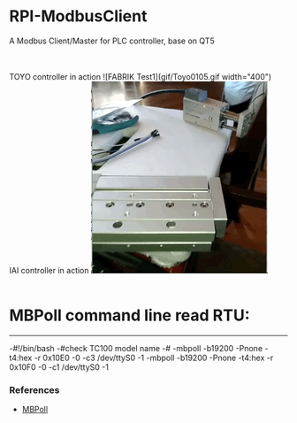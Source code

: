 # RPI-ModbusClient
A Modbus Client/Master for PLC controller, base on QT5

<BR><BR>
TOYO controller in action
![FABRIK Test1](gif/Toyo0105.gif width="400") <br/>
IAI controller in action
![FABRIK Test2](gif/IAI0109.gif) <br/><br/>


# MBPoll command line read RTU:
---
  -#!/bin/bash
  -#check TC100 model name
  -#
  -mbpoll -b19200 -Pnone -t4:hex -r 0x10E0 -0 -c3 /dev/ttyS0 -1
  -mbpoll -b19200 -Pnone -t4:hex -r 0x10F0 -0 -c1 /dev/ttyS0 -1


### References
  - [MBPoll](https://github.com/epsilonrt/mbpoll)

